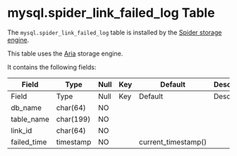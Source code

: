 # mysql.spider_link_failed_log Table

The `mysql.spider_link_failed_log` table is installed by the [Spider storage engine](../../../../../../../server-usage/replication-cluster-multi-master/optimization-and-tuning/system-variables/spider-status-variables.md).

This table uses the [Aria](../../../../../../../security/securing-mariadb/securing-mariadb-encryption/encryption-data-at-rest-encryption/aria-encryption/aria-enabling-encryption.md) storage engine.

It contains the following fields:

| Field | Type | Null | Key | Default | Description |
| --- | --- | --- | --- | --- | --- |
| Field | Type | Null | Key | Default | Description |
| db_name | char(64) | NO | | | |
| table_name | char(199) | NO | | | |
| link_id | char(64) | NO | | | |
| failed_time | timestamp | NO | | current_timestamp() | |